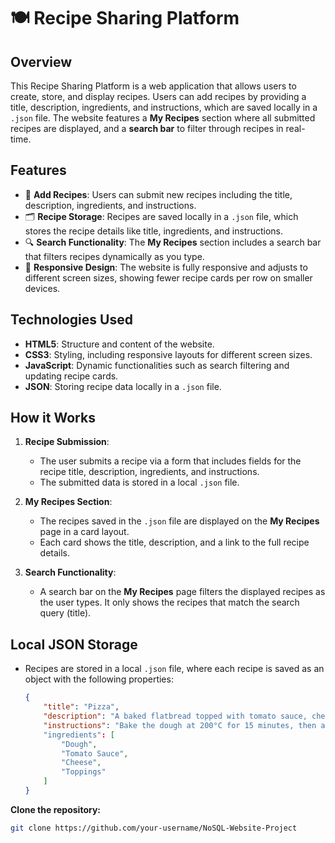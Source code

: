 # 🍽️ Recipe Sharing Platform

## Overview
This Recipe Sharing Platform is a web application that allows users to create, store, and display recipes. Users can add recipes by providing a title, description, ingredients, and instructions, which are saved locally in a `.json` file. The website features a **My Recipes** section where all submitted recipes are displayed, and a **search bar** to filter through recipes in real-time.

## Features
- 📝 **Add Recipes**: Users can submit new recipes including the title, description, ingredients, and instructions.
- 🗂️ **Recipe Storage**: Recipes are saved locally in a `.json` file, which stores the recipe details like title, ingredients, and instructions.
- 🔍 **Search Functionality**: The **My Recipes** section includes a search bar that filters recipes dynamically as you type.
- 📱 **Responsive Design**: The website is fully responsive and adjusts to different screen sizes, showing fewer recipe cards per row on smaller devices.

## Technologies Used
- **HTML5**: Structure and content of the website.
- **CSS3**: Styling, including responsive layouts for different screen sizes.
- **JavaScript**: Dynamic functionalities such as search filtering and updating recipe cards.
- **JSON**: Storing recipe data locally in a `.json` file.

## How it Works
1. **Recipe Submission**: 
   - The user submits a recipe via a form that includes fields for the recipe title, description, ingredients, and instructions.
   - The submitted data is stored in a local `.json` file.
   
2. **My Recipes Section**:
   - The recipes saved in the `.json` file are displayed on the **My Recipes** page in a card layout.
   - Each card shows the title, description, and a link to the full recipe details.

3. **Search Functionality**:
   - A search bar on the **My Recipes** page filters the displayed recipes as the user types. It only shows the recipes that match the search query (title).

## Local JSON Storage
- Recipes are stored in a local `.json` file, where each recipe is saved as an object with the following properties:

  ```json
  {
      "title": "Pizza",
      "description": "A baked flatbread topped with tomato sauce, cheese, and various toppings.",
      "instructions": "Bake the dough at 200°C for 15 minutes, then add the sauce, cheese, and toppings."
      "ingredients": [
          "Dough",
          "Tomato Sauce",
          "Cheese",
          "Toppings"
      ]
  }

**Clone the repository:**

   ```bash
   git clone https://github.com/your-username/NoSQL-Website-Project